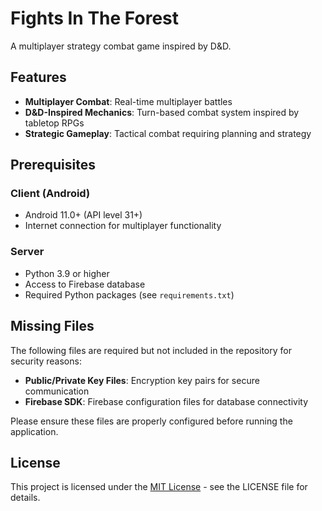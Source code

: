 # Fights In The Forest

A multiplayer strategy combat game inspired by D&D.


## Features

- **Multiplayer Combat**: Real-time multiplayer battles
- **D&D-Inspired Mechanics**: Turn-based combat system inspired by tabletop RPGs
- **Strategic Gameplay**: Tactical combat requiring planning and strategy


## Prerequisites

### Client (Android)
- Android 11.0+ (API level 31+)
- Internet connection for multiplayer functionality

### Server
- Python 3.9 or higher
- Access to Firebase database
- Required Python packages (see `requirements.txt`)


## Missing Files

The following files are required but not included in the repository for security reasons:

- **Public/Private Key Files**: Encryption key pairs for secure communication
- **Firebase SDK**: Firebase configuration files for database connectivity

Please ensure these files are properly configured before running the application.


## License

This project is licensed under the [MIT License](LICENSE) - see the LICENSE file for details.
